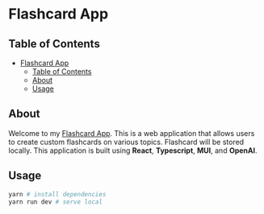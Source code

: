 # Flashcard App

## Table of Contents

- [Flashcard App](#flashcard-app)
  - [Table of Contents](#table-of-contents)
  - [About ](#about-)
  - [Usage ](#usage-)

## About <a name = "about"></a>

Welcome to my [Flashcard App](https://jl991124-flashcard.netlify.app). This is a web application that allows users to create custom flashcards on various topics. Flashcard will be stored locally. This application is built using **React**, **Typescript**, **MUI**, and **OpenAI**.

## Usage <a name = "usage"></a>

```bash
yarn # install dependencies
yarn run dev # serve local
```

